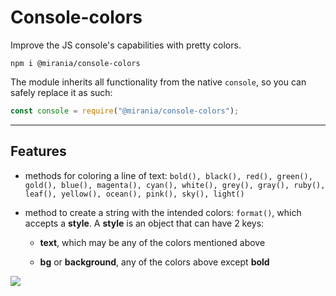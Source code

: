 # Console-colors

Improve the JS console's capabilities with pretty colors.

```
npm i @mirania/console-colors
```

The module inherits all functionality from the native ```console```, so you can safely replace it as such:

```js 
const console = require("@mirania/console-colors");
```

-----

## Features

  - methods for coloring a line of text: ```bold(), black(), red(), green(), gold(), blue(), magenta(), cyan(), white(), grey(), gray(), ruby(), leaf(), yellow(), ocean(), pink(), sky(), light()```
  
  - method to create a string with the intended colors: ```format()```, which accepts a **style**. A **style** is an object that can have 2 keys:
  
      - **text**, which may be any of the colors mentioned above
      
      - **bg** or **background**, any of the colors above except **bold**
  
![](https://i.imgur.com/fineExl.png)